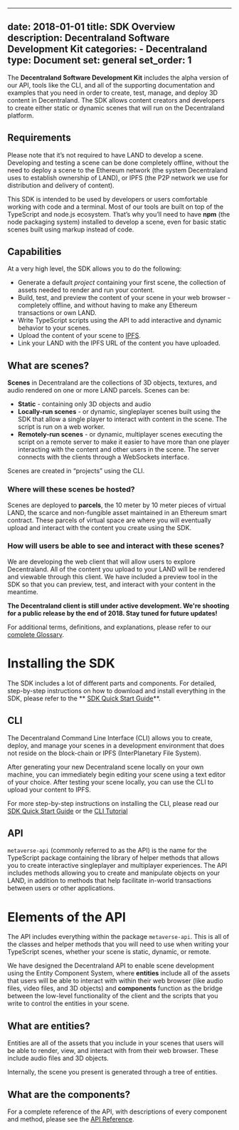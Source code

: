   ---
  date: 2018-01-01
  title: SDK Overview
  description: Decentraland Software Development Kit
  categories:
    - Decentraland
  type: Document
  set: general
  set_order: 1
  ---

  The **Decentraland Software Development Kit** includes the alpha version of our API, tools like the CLI, and all of the supporting documentation and examples that you need in order to create, test, manage, and deploy 3D content in Decentraland. The SDK allows content creators and developers to create either static or dynamic scenes that will run on the Decentraland platform.

  ## Requirements

  Please note that it’s not required to have LAND to develop a scene. Developing and testing a scene can be done completely offline, without the need to deploy a scene to the Ethereum network (the system Decentraland uses to establish ownership of LAND), or IPFS (the P2P network we use for distribution and delivery of content).

  This SDK is intended to be used by developers or users comfortable working with code and a terminal. Most of our tools are built on top of the TypeScript and node.js ecosystem. That’s why you’ll need to have **npm** (the node packaging system) installed to develop a scene, even for basic static scenes built using markup instead of code.

  ## Capabilities

  At a very high level, the SDK allows you to do the following:

  * Generate a default *project* containing your first scene, the collection of assets needed to render and run your content.
  * Build, test, and preview the content of your scene in your web browser - completely offline, and without having to make any Ethereum transactions or own LAND.
  * Write TypeScript scripts using the API to add interactive and dynamic behavior to your scenes.
  * Upload the content of your scene to [IPFS](https://ipfs.io).
  * Link your LAND with the IPFS URL of the content you have uploaded.

  ## What are scenes?

  **Scenes** in Decentraland are the collections of 3D objects, textures, and audio rendered on one or more LAND parcels. Scenes can be:
  * **Static** - containing only 3D objects and audio
  * **Locally-run scenes** - or dynamic, singleplayer scenes built using the SDK that allow a single player to interact with content in the scene. The script is run on a web worker.
  * **Remotely-run scenes** - or dynamic, multiplayer scenes executing the script on a remote server to make it easier to have more than one player interacting with the content and other users in the scene. The server connects with the clients through a WebSockets interface.

  Scenes are created in “projects” using the CLI.

  ### Where will these scenes be hosted?

  Scenes are deployed to **parcels**, the 10 meter by 10 meter pieces of virtual LAND, the scarce and non-fungible asset maintained in an Ethereum smart contract. These parcels of virtual space are where you will eventually upload and interact with the content you create using the SDK.

  ### How will users be able to see and interact with these scenes?

  We are developing the web client that will allow users to explore Decentraland. All of the content you upload to your LAND will be rendered and viewable through this client. We have included a preview tool in the SDK so that you can preview, test, and interact with your content in the meantime.

  **The Decentraland client is still under active development. We're shooting for a public release by the end of 2018. Stay tuned for future updates!**

  For additional terms, definitions, and explanations, please refer to our [complete Glossary](https://docs.decentraland.org/docs/glossary).

  # Installing the SDK

  The SDK includes a lot of different parts and components. For detailed, step-by-step instructions on how to download and install everything in the SDK, please refer to the ** [SDK Quick Start Guide](/documentation/installation-guide)**.

  ## CLI

  The Decentraland Command Line Interface (CLI) allows you to create, deploy, and manage your scenes in a development environment that does not reside on the block-chain or IPFS (InterPlanetary File System).

  After generating your new Decentraland scene locally on your own machine, you can immediately begin editing your scene using a text editor of your choice. After testing your scene locally, you can use the CLI to upload your content to IPFS.

  For more step-by-step instructions on installing the CLI, please read our  [SDK Quick Start Guide](/documentation/installation-guide) or the [CLI Tutorial](https://docs.decentraland.org/v1.0/docs/command-line-interface)

  ## API

  `metaverse-api`  (commonly referred to as the API) is the name for the TypeScript package containing the library of helper methods that allows you to create interactive singleplayer and multiplayer experiences. The API includes methods allowing you to create and manipulate objects on your LAND, in addition to methods that help facilitate in-world transactions between users or other applications.

  # Elements of the API

  The API includes everything within the package `metaverse-api`. This is all of the classes and helper methods that you will need to use when writing your TypeScript scenes, whether your scene is static, dynamic, or remote.

  We have designed the Decentraland API to enable scene development using the Entity Component System, where **entities** include all of the assets that users will be able to interact with within their web browser (like audio files, video files, and 3D objects) and **components** function as the bridge between the low-level functionality of the client and the scripts that you write to control the entities in your scene.

  ## What are entities?

  Entities are all of the assets that you include in your scenes that users will be able to render, view, and interact with from their web browser. These include audio files and 3D objects.

  Internally, the scene you present is generated through a tree of entities.

  ## What are the components?

  For a complete reference of the API, with descriptions of every component and method, please see the [API Reference](https://decentraland.github.io/cli/).
